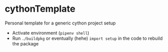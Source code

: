 # cythonTemplate
Personal template for a generic cython project setup

- Activate environment (``pipenv shell``)
- Run ``./buildpkg`` or eventually (hehe) ``import setup`` in the code to rebuild the package


